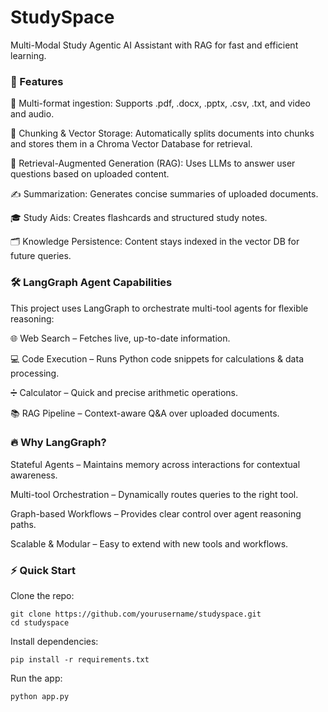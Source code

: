 # StudySpace
Multi-Modal Study Agentic AI Assistant with RAG for fast and efficient learning.

### 🚀 Features

📄 Multi-format ingestion: Supports .pdf, .docx, .pptx, .csv, .txt, and video and audio.

🔎 Chunking & Vector Storage: Automatically splits documents into chunks and stores them in a Chroma Vector Database for retrieval.

🧠 Retrieval-Augmented Generation (RAG): Uses LLMs to answer user questions based on uploaded content.

✍️ Summarization: Generates concise summaries of uploaded documents.

🎓 Study Aids: Creates flashcards and structured study notes.

🗂 Knowledge Persistence: Content stays indexed in the vector DB for future queries.

### 🛠️ LangGraph Agent Capabilities

This project uses LangGraph to orchestrate multi-tool agents for flexible reasoning:

🌐 Web Search – Fetches live, up-to-date information.

💻 Code Execution – Runs Python code snippets for calculations & data processing.

➗ Calculator – Quick and precise arithmetic operations.

📚 RAG Pipeline – Context-aware Q&A over uploaded documents.

### 🔥 Why LangGraph?

Stateful Agents – Maintains memory across interactions for contextual awareness.

Multi-tool Orchestration – Dynamically routes queries to the right tool.

Graph-based Workflows – Provides clear control over agent reasoning paths.

Scalable & Modular – Easy to extend with new tools and workflows.


### ⚡ Quick Start

Clone the repo:
```
git clone https://github.com/yourusername/studyspace.git
cd studyspace
```

Install dependencies:
```
pip install -r requirements.txt
```

Run the app:
```
python app.py
```
